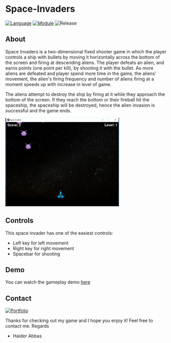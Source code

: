 # Space-Invaders

[![Language](https://img.shields.io/badge/language-python-blue.svg?style=flat)](https://www.python.org)
[![Module](https://img.shields.io/badge/module-pygame-brightgreen.svg?style=flat)](http://www.pygame.org/news.html)
![Release](https://img.shields.io/badge/release-v1.0-orange.svg?style=flat)

## About

Space Invaders is a two-dimensional fixed shooter game in which the player controls a ship with bullets by moving it horizontally
across the bottom of the screen and firing at descending aliens. The player defeats an alien,
and earns points (one point per kill), by shooting it with the bullet. As more aliens are defeated and player spend more time in the game, the aliens' movement,
the alien's firing frequency and number of aliens firing at a moment speeds up with increase in level of game.

The aliens attempt to destroy the ship by firing at it while they approach the bottom of the screen. If they reach the bottom or 
their fireball hit the spaceship, the spaceship will be destroyed, hence the alien invasion is successful and the game ends.

![alt-text](https://github.com/haideratGitHub/Space-Invaders/blob/master/space-invaders.gif)

## Controls
This space invader has one of the easiest controls:
- Left key for left movement
- Right key for right movement
- Spacebar for shooting

## Demo
You can watch the gameplay demo [here](https://youtu.be/9g9Mxdggx1s)

## Contact

[![Portfolio](https://img.shields.io/badge/Portfolio-Haider-yellowgreen)]((http://haider.codes/))

Thanks for checking out my game and I hope you enjoy it! Feel free to contact me.
Regards

- Haider Abbas 
